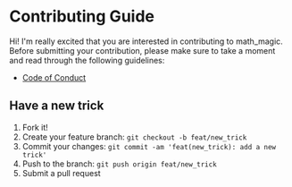 # Contributing Guide

Hi! I'm really excited that you are interested in contributing to math_magic.
Before submitting your contribution, please make sure to take a moment and read
through the following guidelines:

- [Code of Conduct](https://github.com/Eyoatam/deno-progress/blob/main/CODE_OF_CONDUCT.md)

## Have a new trick

1. Fork it!
2. Create your feature branch: `git checkout -b feat/new_trick`
3. Commit your changes: `git commit -am 'feat(new_trick): add a new trick'`
4. Push to the branch: `git push origin feat/new_trick`
5. Submit a pull request
